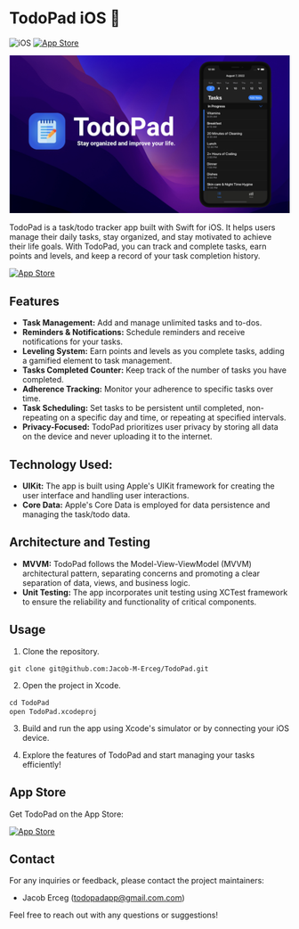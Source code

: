 # TodoPad iOS 

![iOS](https://img.shields.io/badge/Platform-iOS-purple?style=flat&logo=Apple)
[![App Store](https://img.shields.io/badge/App%20Store-Download-purple)](https://apps.apple.com/ca/app/todopad/id1642068489)
 

![TodoPad-iOS](media/readme/cover.png)


TodoPad is a task/todo tracker app built with Swift for iOS. It helps users manage their daily tasks, stay organized, and stay motivated to achieve their life goals. With TodoPad, you can track and complete tasks, earn points and levels, and keep a record of your task completion history.

[![App Store](https://linkmaker.itunes.apple.com/assets/shared/badges/en-us/appstore-lrg.svg)](https://apps.apple.com/ca/app/todopad/id1642068489)

## Features

- **Task Management:** Add and manage unlimited tasks and to-dos.
- **Reminders & Notifications:** Schedule reminders and receive notifications for your tasks.
- **Leveling System:** Earn points and levels as you complete tasks, adding a gamified element to task management.
- **Tasks Completed Counter:** Keep track of the number of tasks you have completed.
- **Adherence Tracking:** Monitor your adherence to specific tasks over time.
- **Task Scheduling:** Set tasks to be persistent until completed, non-repeating on a specific day and time, or repeating at specified intervals.
- **Privacy-Focused:** TodoPad prioritizes user privacy by storing all data on the device and never uploading it to the internet.

## Technology Used:
- **UIKit:** The app is built using Apple's UIKit framework for creating the user interface and handling user interactions.
- **Core Data:** Apple's Core Data is employed for data persistence and managing the task/todo data.

## Architecture and Testing
- **MVVM:** TodoPad follows the Model-View-ViewModel (MVVM) architectural pattern, separating concerns and promoting a clear separation of data, views, and business logic.
- **Unit Testing:** The app incorporates unit testing using XCTest framework to ensure the reliability and functionality of critical components.

## Usage

1. Clone the repository.
```
git clone git@github.com:Jacob-M-Erceg/TodoPad.git
```

2. Open the project in Xcode.
```
cd TodoPad
open TodoPad.xcodeproj
```

3. Build and run the app using Xcode's simulator or by connecting your iOS device.

4. Explore the features of TodoPad and start managing your tasks efficiently!

## App Store
Get TodoPad on the App Store:

[![App Store](https://linkmaker.itunes.apple.com/assets/shared/badges/en-us/appstore-lrg.svg)](https://apps.apple.com/ca/app/todopad/id1642068489)

## Contact
For any inquiries or feedback, please contact the project maintainers:
- Jacob Erceg (todopadapp@gmail.com.com)

Feel free to reach out with any questions or suggestions!

